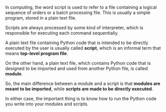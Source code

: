 In computing, the word script is used to refer to a file containing a logical sequence of orders or a batch processing file. This is 
usually a simple program, stored in a plain text file.

Scripts are always processed by some kind of interpreter, which is responsible for executing each command sequentially.

A plain text file containing Python code that is intended to be directly executed by the user is usually called **script**, which is an 
informal term that means **top-level program file**.

On the other hand, a plain text file, which contains Python code that is designed to be imported and used from another Python file, is 
called **module**.

So, the main difference between a module and a script is that **modules are meant to be imported**, while **scripts are made to be 
directly executed**.

In either case, the important thing is to know how to run the Python code you write into your modules and scripts.

